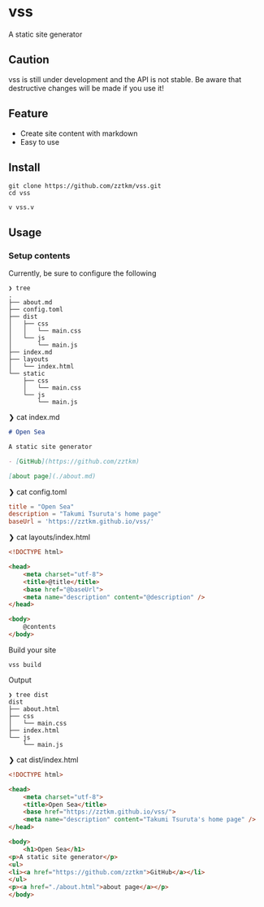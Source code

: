 # vss

A static site generator

## Caution

vss is still under development and the API is not stable.
Be aware that destructive changes will be made if you use it!

## Feature

- Create site content with markdown
- Easy to use

## Install

```
git clone https://github.com/zztkm/vss.git
cd vss

v vss.v
```

## Usage

### Setup contents

Currently, be sure to configure the following

```
❯ tree  
.
├── about.md
├── config.toml
├── dist
│   ├── css
│   │   └── main.css
│   └── js
│       └── main.js
├── index.md
├── layouts
│   └── index.html
└── static
    ├── css
    │   └── main.css
    └── js
        └── main.js

```

❯ cat index.md
```markdown
# Open Sea

A static site generator

- [GitHub](https://github.com/zztkm)

[about page](./about.md)
```

❯ cat config.toml 
```toml
title = "Open Sea"
description = "Takumi Tsuruta's home page"
baseUrl = 'https://zztkm.github.io/vss/'
```

❯ cat layouts/index.html 
```html
<!DOCTYPE html>

<head>
    <meta charset="utf-8">
    <title>@title</title>
    <base href="@baseUrl">
    <meta name="description" content="@description" />
</head>

<body>
    @contents
</body>
```

Build your site
```
vss build
```

Output
```
❯ tree dist
dist
├── about.html
├── css
│   └── main.css
├── index.html
└── js
    └── main.js
```

❯ cat dist/index.html 
```html
<!DOCTYPE html>

<head>
    <meta charset="utf-8">
    <title>Open Sea</title>
    <base href="https://zztkm.github.io/vss/">
    <meta name="description" content="Takumi Tsuruta's home page" />
</head>

<body>
    <h1>Open Sea</h1>
<p>A static site generator</p>
<ul>
<li><a href="https://github.com/zztkm">GitHub</a></li>
</ul>
<p><a href="./about.html">about page</a></p>
</body>
```